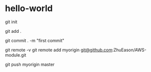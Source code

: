 # hello-world
git init

git add .

git commit . -m "first commit"

git remote -v
git remote add myorigin git@github.com:ZhuEason/AWS-module.git

git push myorigin master

